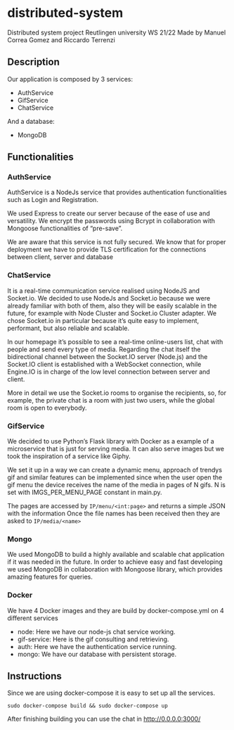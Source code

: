 # distributed-system
Distributed system project Reutlingen university WS 21/22
Made by Manuel Correa Gomez and Riccardo Terrenzi

## Description
Our application is composed by 3 services:
* AuthService
* GifService
* ChatService

And a database:
* MongoDB

## Functionalities
### AuthService
AuthService is a NodeJs service that provides authentication functionalities such as Login and Registration. 

We used Express to create our server because of the ease of use and versatility. We encrypt the passwords using Bcrypt in collaboration with Mongoose functionalities of “pre-save”.

We are aware that this service is not fully secured. We know that for proper deployment we have to provide TLS certification for the connections between client, server and database

### ChatService
It is a real-time communication service realised using NodeJS and Socket.io. We decided to use NodeJs and Socket.io because we were already familiar with both of them, also they will be easily scalable in the future, for example with Node Cluster and Socket.io Cluster adapter. 
We chose Socket.io in particular because it’s quite easy to implement, performant, but also reliable and scalable.

In our homepage it’s possible to see a real-time online-users list, chat with people and send every type of media.
Regarding the chat itself the bidirectional channel between the Socket.IO server (Node.js) and the Socket.IO client is established with a WebSocket connection, while Engine.IO is in charge of the low level connection between server and client.

More in detail we use the Socket.io rooms to organise the recipients, so, for example, the private chat is a room with just two users, while the global room is open to everybody.


### GifService
We decided to use Python’s Flask library with Docker as a example of a microservice that is just for serving media. It can also serve images but we took the inspiration of a service like Giphy.


We set it up in a way we can create a dynamic menu, approach of trendys gif and similar features can be implemented since when the user open the gif menu the device receives the name of the media in pages of N gifs. N is set with IMGS_PER_MENU_PAGE constant in main.py.

The pages are accessed by ``IP/menu/<int:page>`` and returns a simple JSON with the information
Once the file names has been received then they are asked to ``IP/media/<name>``

### Mongo
We used MongoDB to build a highly available and scalable chat application if it was needed in the future.
In order to achieve easy and fast developing we used MongoDB in collaboration with Mongoose library, which provides amazing features for queries.

### Docker
We have 4 Docker images and they are build by docker-compose.yml on 4 different services
* node: Here we have our node-js chat service working.
* gif-service: Here is the gif consulting and retrieving.
* auth: Here we have the authentication service running.
* mongo: We have our database with persistent storage.

## Instructions
Since we are using docker-compose it is easy to set up all the services.
```
sudo docker-compose build && sudo docker-compose up
```
After finishing building you can use the chat in http://0.0.0.0:3000/
